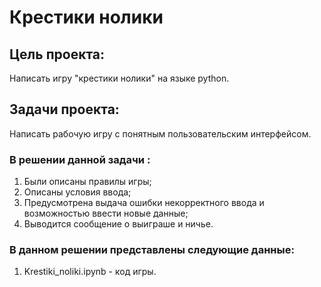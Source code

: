 # Крестики нолики

## Цель проекта:
Написать игру "крестики нолики" на языке python.

## Задачи проекта:
Написать рабочую игру с понятным пользовательским интерфейсом.

### В решении данной задачи :
1. Были описаны правилы игры;
2. Описаны условия ввода;
3. Предусмотрена выдача ошибки некорректного ввода и возможностью ввести новые данные;
4. Выводится сообщение о выиграше и ничье.

### В данном решении представлены следующие данные:
1. Krestiki_noliki.ipynb - код игры.

